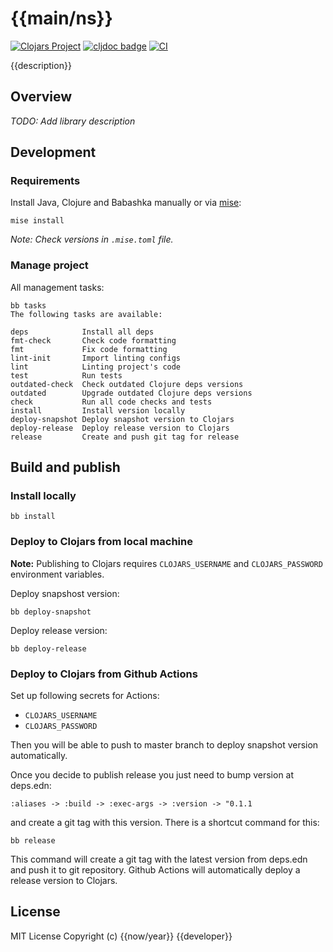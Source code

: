 # {{main/ns}}

[![Clojars Project](https://img.shields.io/clojars/v/{{name}}.svg)](https://clojars.org/{{name}})
[![cljdoc badge](https://cljdoc.org/badge/{{name}})](https://cljdoc.org/jump/release/{{name}})
[![CI]({{scm/repo}}/actions/workflows/snapshot.yaml/badge.svg?branch=master)]({{scm/repo}}/actions/workflows/snapshot.yaml)

{{description}}

## Overview

*TODO: Add library description*

## Development

### Requirements
Install Java, Clojure and Babashka manually or via [mise](https://mise.jdx.dev/):

```shell
mise install
```

*Note: Check versions in `.mise.toml` file.*

### Manage project

All management tasks:

```shell
bb tasks
The following tasks are available:

deps            Install all deps
fmt-check       Check code formatting
fmt             Fix code formatting
lint-init       Import linting configs
lint            Linting project's code
test            Run tests
outdated-check  Check outdated Clojure deps versions
outdated        Upgrade outdated Clojure deps versions
check           Run all code checks and tests
install         Install version locally
deploy-snapshot Deploy snapshot version to Clojars
deploy-release  Deploy release version to Clojars
release         Create and push git tag for release
```

## Build and publish

### Install locally

```shell
bb install
```

### Deploy to Clojars from local machine

**Note:** Publishing to Clojars requires `CLOJARS_USERNAME` and `CLOJARS_PASSWORD` environment variables.

Deploy snapshost version:

```shell
bb deploy-snapshot
```

Deploy release version:

```shell
bb deploy-release
```

### Deploy to Clojars from Github Actions

Set up following secrets for Actions:

- `CLOJARS_USERNAME`
- `CLOJARS_PASSWORD`

Then you will be able to push to master branch to deploy snapshot version automatically.

Once you decide to publish release you just need to bump version at deps.edn:

`:aliases -> :build -> :exec-args -> :version -> "0.1.1`

and create a git tag with this version. There is a shortcut command for this:

```shell
bb release
```

This command will create a git tag with the latest version from deps.edn and push it to git repository.
Github Actions will automatically deploy a release version to Clojars.

## License
MIT License
Copyright (c) {{now/year}} {{developer}}
